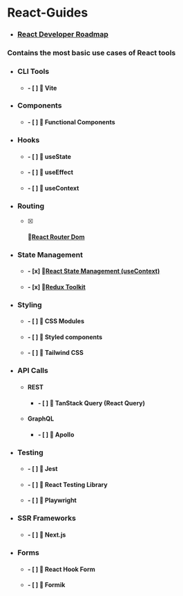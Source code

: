 # React-Guides

- ### [React Developer Roadmap](https://github.com/haydogdu1990/React-Guides/tree/main/React%20Developer%20Roadmap)

### Contains the most basic use cases of React tools

- ### CLI Tools
     + #### - [ ] 🌟 Vite 

- ### Components
    + #### - [ ] 🌟 Functional Components

- ### Hooks
    + #### - [ ] 🌟 useState
    + #### - [ ] 🌟 useEffect
    + #### - [ ] 🌟 useContext    
    
- ### Routing
    - [x] #### 🌟[React Router Dom](https://github.com/haydogdu1990/React-Guides/tree/main/React%20Router%20Dom)

+ ### State Management
    - #### - [x] 🌟[React State Management (useContext)](https://github.com/haydogdu1990/React-Guides/tree/main/React%20State%20Management%20(useContext))
    - #### - [x] 🌟[Redux Toolkit](https://github.com/haydogdu1990/React-Guides/tree/main/Redux%20Toolkit)
    
- ### Styling
    + #### - [ ] 🌟 CSS Modules
    + #### - [ ] 🌟 Styled components
    + #### - [ ] 🌟 Tailwind CSS

- ### API Calls
    + #### REST
        + #### - [ ] 🌟 TanStack Query (React Query)
    + #### GraphQL
        + #### - [ ] 🌟 Apollo

- ### Testing
    + #### - [ ] 🌟 Jest
    + #### - [ ] 🌟 React Testing Library
    + #### - [ ] 🌟 Playwright

- ### SSR Frameworks
    + #### - [ ] 🌟 Next.js

- ### Forms
    + #### - [ ] 🌟 React Hook Form
    + #### - [ ] 🌟 Formik






